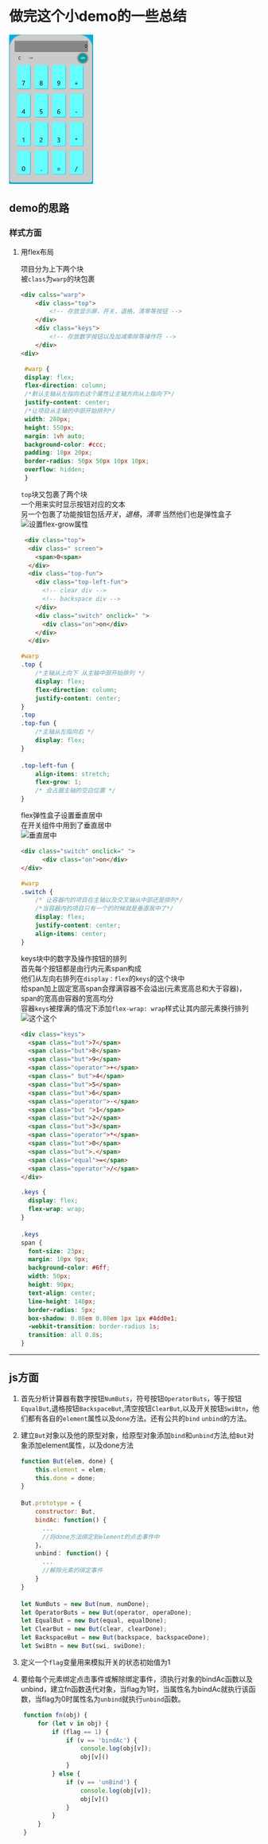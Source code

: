 # 做完这个小demo的一些总结

![demo](gif/1.gif 'calculator')

## demo的思路

### 样式方面

1. 用flex布局

    项目分为上下两个块  
    被`class`为`warp`的块包裹

    ```html
    <div calss="warp">
        <div class="top">
            <!-- 存放显示屏，开关，退格，清零等按钮 -->
        </div>
        <div class="keys">
            <!-- 存放数字按钮以及加减乘除等操作符 -->
        </div>
    <div>
    ```

   ```css
    #warp {
    display: flex;
    flex-direction: column;
    /*默认主轴从左指向右这个属性让主轴方向从上指向下*/
    justify-content: center;
    /*让项目从主轴的中部开始排列*/
    width: 280px;
    height: 550px;
    margin: 1vh auto;
    background-color: #ccc;
    padding: 10px 20px;
    border-radius: 50px 50px 10px 10px;
    overflow: hidden;
    }
    ```

    `top`块又包裹了两个块  
    一个用来实时显示按钮对应的文本  
    另一个包裹了功能按钮包括*开关*，*退格*，*清零*
    当然他们也是弹性盒子
     ![设置flex-grow属性](gif/2.gif)

    ```html
     <div class="top">
      <div class=" screen">
        <span>0<span>
      </div>
      <div class="top-fun">
        <div class="top-left-fun">
          <!-- clear div -->
          <!-- backspace div -->
        </div>
        <div class="switch" onclick=" ">
          <div class="on">on</div>
        </div>
      </div>
    ```

    ```css
    #warp
    .top {
        /*主轴从上向下 从主轴中部开始排列 */
        display: flex;
        flex-direction: column;
        justify-content: center;
    }
    .top
    .top-fun {
        /*主轴从左指向右 */
        display: flex;
    }

    .top-left-fun {
        align-items: stretch;
        flex-grow: 1;
        /* 会占据主轴的空白位置 */
    }
    ```

    flex弹性盒子设置垂直居中  
    在开关组件中用到了垂直居中  
    ![垂直居中](img/2.png)

    ```html
    <div class="switch" onclick=" ">
          <div class="on">on</div>
    </div>
    ```

    ```css
    #warp
    .switch {
        /* 让容器内的项目在主轴以及交叉轴从中部还是排列*/
        /*当容器内的项目只有一个的时候就是垂直居中了*/
        display: flex;
        justify-content: center;
        align-items: center;
    }
    ```  

    keys块中的数字及操作按钮的排列  
    首先每个按钮都是由行内元素span构成  
    他们从左向右排列在`display：flex`的`keys`的这个块中  
    给span加上固定宽高span会撑满容器不会溢出(元素宽高总和大于容器)，span的宽高由容器的宽高均分  
    容器`keys`被撑满的情况下添加`flex-wrap: wrap`样式让其内部元素换行排列
    ![这个这个](gif/3.gif)

    ```html
    <div class="keys">
      <span class="but">7</span>
      <span class="but">8</span>
      <span class="but">9</span>
      <span class="operator">+</span>
      <span class=" but">4</span>
      <span class="but">5</span>
      <span class="but">6</span>
      <span class="operator">-</span>
      <span class="but ">1</span>
      <span class="but">2</span>
      <span class="but">3</span>
      <span class="operator">*</span>
      <span class="but">0</span>
      <span class="but">.</span>
      <span class="equal">=</span>
      <span class="operator">/</span>
    </div>
    ```

    ```css
    .keys {
      display: flex;
      flex-wrap: wrap;
    }

    .keys
    span {
      font-size: 23px;
      margin: 10px 9px;
      background-color: #6ff;
      width: 50px;
      height: 90px;
      text-align: center;
      line-height: 140px;
      border-radius: 5px;
      box-shadow: 0.08em 0.08em 1px 1px #4dd0e1;
      -webkit-transition: border-radius 1s;
      transition: all 0.8s;
    }
    ```

---

## js方面

1. 首先分析计算器有数字按钮`NumButs`，符号按钮`OperatorButs`，等于按钮`EqualBut`,退格按钮`BackspaceBut`,清空按钮`ClearBut`,以及开关按钮`SwiBtn`，他们都有各自的`element`属性以及`done`方法。还有公共的`bind` `unbind`的方法。
2. 建立`But`对象以及他的原型对象，给原型对象添加`bind`和`unbind`方法,给`But`对象添加element属性，以及done方法

    ```js
    function But(elem, done) {
        this.element = elem;
        this.done = done;
    }

    But.prototype = {
        constructor: But,
        bindAc: function() {
          ...
          //将done方法绑定到element的点击事件中
        }，
        unbind： function() {
          ...
          //解除元素的绑定事件
        }
    }

    let NumButs = new But(num, numDone);
    let OperatorButs = new But(operator, operaDone);
    let EqualBut = new But(equal, equalDone);
    let ClearBut = new But(clear, clearDone);
    let BackspaceBut = new But(backspace, backspaceDone);
    let SwiBtn = new But(swi, swiDone);
    ```

3. 定义一个`flag`变量用来模拟开关的状态初始值为1
4. 要给每个元素绑定点击事件或解除绑定事件，须执行对象的bindAc函数以及unbind，建立fn函数迭代对象，当flag为1时，当属性名为bindAc就执行该函数，当flag为0时属性名为`unbind`就执行`unbind`函数。

```js
    function fn(obj) {
        for (let v in obj) {
            if (flag == 1) {
                if (v == 'bindAc') {
                    console.log(obj[v]);
                    obj[v]()
                }
            } else {
                if (v == 'unBind') {
                    console.log(obj[v]);
                    obj[v]()
                }
            }
        }
    }
```